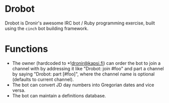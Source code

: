 
# Drobot

Drobot is Dronir's awesome IRC bot / Ruby programming exercise, built using
the `cinch` bot building framework.


# Functions

- The owner (hardcoded to *!dronir@kapsi.fi) can order the bot to join a channel
  with by addressing it like "Drobot: join #foo" and part a channel by saying
  "Drobot: part [#foo]", where the channel name is optional (defaults to current channel).
- The bot can convert JD day numbers into Gregorian dates and vice versa.
- The bot can maintain a definitions database.
